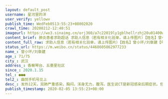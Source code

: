 ```yaml
---
layout: default_post
username: 星河里的洋
user_verify: yellowv
publish_time: WedFeb0513:55:23+08002020
crawl_time: 20200212-12:40:51
imageurl: https://wx3.sinaimg.cn/orj360/a7c22019ly1gblhellrzhj20u01400w8.jpg,https://wx1.sinaimg.cn/orj360/a7c22019ly1gblhelxx43j20u01400w1.jpg,https://wx2.sinaimg.cn/orj360/a7c22019ly1gblhemb48ij20m80go40k.jpg,https://wx4.sinaimg.cn/orj360/a7c22019ly1gblhemkbxxj20u01400vx.jpg
content_brief: 肺炎患者求助超话 求助人信息（若有相关化验单，请上传图片）【姓名】曾小环/刘章建【年龄】71/75【所在城市】武汉【所在小区、社区】香榭琴台、五墨里社区【患病时间】2020.1.15【联系方式】●●●【其他紧急联系人】曲悦手机号见上【病情描述】 发热12天，双肺严重感染，胸闷，浑身 ...全文
content_full_raw: 求助人信息（若有相关化验单，请上传图片）【姓名】曾小环/刘章建【年龄】71/75【所在城市】武汉【所在小区、社区】香榭琴台、五墨里社区【患病时间】2020.1.15【联系方式】●●●【其他紧急联系人】曲悦手机号见上【病情描述】发热12天，双肺严重感染，胸闷，浑身无力，腹泻。医生说CT是新冠感染后期症状。但是还是没能得到确诊，社区在排队，医院找试剂检测说是跨区不能做。继续两个试剂确诊住院。社区昨天连续我说社区人太多要我们自救……武汉武汉
status_url: https://m.weibo.cn/status/4468605862977233
name_: 曾小环/刘章建
age_: 71/75
city_: 武汉
address_: 香榭琴台、五墨里社区
since_: 2020.1.15
tel_: ●●●
tel2_: 曲悦手机号见上
desc_: 发热12天，双肺严重感染，胸闷，浑身无力，腹泻。医生说CT是新冠感染后期症状。但是还是没能得到确诊，社区在排队，医院找试剂检测说是跨区不能做。继续两个试剂确诊住院。社区昨天连续我说社区人太多要我们自救……武汉武汉
publish_timestamp: 2020-02-05 13:55:23+08:00
---
```

